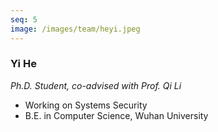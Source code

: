 ```yaml
---
seq: 5
image: /images/team/heyi.jpeg
---
```


### Yi He
<p><i>Ph.D. Student, co-advised with Prof. Qi Li</i></p>

- Working on Systems Security
- B.E. in Computer Science, Wuhan University

